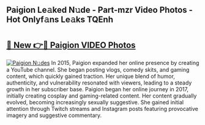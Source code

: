 ## Paigion Le𝚊ked N𝚞de - Part-mzr Video Photos - Hot Onlyf𝚊ns Le𝚊ks TQEnh

# <h2><a href="http://ab67221.deff.icu/?id=Paigion">🔗 New 👉🔴 Paigion VIDEO Photos</a></h2>

[![Paigion N𝚞des](https://i.imgur.com/rIISA9y.gif)](http://ab67221.deff.icu/?id=Paigion)
In 2015, Paigion expanded her online presence by creating a YouTube channel. She began posting vlogs, comedy skits, and gaming content, which quickly gained traction. Her unique blend of humor, authenticity, and vulnerability resonated with viewers, leading to a steady growth in her subscriber base. Paigion began her online journey in 2017, initially creating cosplay and gaming-related content. Her content gradually evolved, becoming increasingly sexually suggestive. She gained initial attention through Twitch streams and Instagram posts featuring provocative imagery and suggestive commentary.
